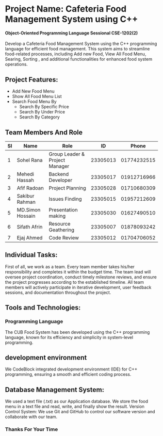 # Project Name: Cafeteria Food Management System using C++
#### Object-Oriented Programming Language Sessional CSE-1202(2)

Develop a Cafeteria Food Management System using the C++ programming language for
efficient food management. This system aims to streamline food-related
processes, including Add new Food, View All Food Menu, Searing, Sorting
, and additional functionalities for enhanced food system operations.

## Project Features:
- Add New Food Menu 
- Show All Food Menu List
- Search Food Menu By
    - Search By Specific Price
    - Search By Under Price
    - Search By Category

## Team Members And Role
| SI |  Name      |  Role                 |  ID | Phone       |
|--------|-------------------|------------------------------|------------|-------------|
| 1      | Sohel Rana        | Group Leader & Project Manager | 23305013   | 01774232515 |
| 2      | Mehedi Hassah     | Backend Developer            | 23305017   | 01912716966 |
| 3      | Afif Radoan       | Project Planning             | 23305028   | 01710680309 |
| 4      | Sakibur Rahman    | Issues Finding               | 23305015   | 01957212609 |
| 5      | MD.Simon Hossain  | Presentation making          | 23305030   | 01627490510 |
| 6      | Sifath Afrin      | Resource Geathering          | 23305007   | 01878093242 |
| 7      | Ejaj Ahmed        | Code Review                  | 23305012   | 01704706052 |


## Individual Tasks:
First of all, we work as a team. Every team member takes his/her responsibility
and completes it within the budget time. The team lead will oversee project
coordination, conduct timely milestone reviews, and ensure the project
progresses according to the established timeline. All team members will actively
participate in iterative development, user feedback sessions, and documentation
throughout the project.

## Tools and Technologies:
### Programming Language
The CUB Food System has been developed using the C++ programming language,
known for its efficiency and simplicity in system-level programming.
## development environment
We CodeBlock integrated development environment (IDE) for C++ programming,
ensuring a smooth and efficient coding process.
## Database Management System:
We used a text file (.txt) as our Application database. We store the food menu in a text
file and read, write, and finally show the result.
Version Control System:
We use Git and GitHub to control our software version and collaborate with
our team.
### Thanks For Your Time

